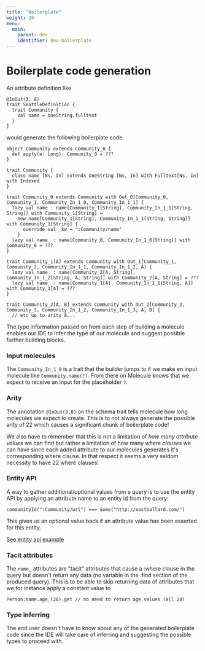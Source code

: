 ```yaml
---
title: "Boilerplate"
weight: 20
menu:
  main:
    parent: dev
    identifier: dev-boilerplate
---
```


# Boilerplate code generation

An attribute definition like
```
@InOut(3, 8)
trait SeattleDefinition {
  trait Community {
    val name = oneString.fulltext
  }
}
```
would generate the following boilerplate code

```
object Community extends Community_0 {
  def apply(e: Long): Community_0 = ???
}

trait Community {
  class name [Ns, In] extends OneString [Ns, In] with Fulltext[Ns, In] with Indexed
}

trait Community_0 extends Community with Out_0[Community_0, Community_1, Community_In_1_0, Community_In_1_1] {
  lazy val name : name[Community_1[String], Community_In_1_1[String, String]] with Community_1[String] = 
    new name[Community_1[String], Community_In_1_1[String, String]] with Community_1[String] { 
      override val _kw = ":Community/name" 
    }
  lazy val name_ : name[Community_0, Community_In_1_0[String]] with Community_0 = ???
}
         
trait Community_1[A] extends Community with Out_1[Community_1, Community_2, Community_In_1_1, Community_In_1_2, A] {
  lazy val name  : name[Community_2[A, String], Community_In_1_2[String, A, String]] with Community_2[A, String] = ???
  lazy val name_ : name[Community_1[A], Community_In_1_1[String, A]] with Community_1[A] = ???
}
         
trait Community_2[A, B] extends Community with Out_2[Community_2, Community_3, Community_In_1_2, Community_In_1_3, A, B] {
  // etc up to arity 8...

```

The type information passed on from each step of building a molecule enables our IDE to infer the type of our molecule and suggest possible further building blocks.

### Input molecules

The `Community_In_1_0` is a trait that the builder jumps to if we make en input molecule like `Community.name(?)`. From there on Molecule knows that we expect to receive an input for the placeholder `?`.

### Arity
The annotation `@InOut(3,8)` on the schema trait tells molecule how long molecules we expect to create. This is to not always generate the possible arity of 22 which causes a significant chunk of boilerplate code!

We also have to remember that this is not a limitation of _how many attribute values_ we can find but rather a limitation of how many _where clauses_ we can have since each added attribute to our molecules generates it's corresponding where clause. In that respect it seems a very seldom necessity to have 22 where clauses! 

### Entity API

A way to gather additional/optional values from a query is to use the entity API by applying an attribute name to an entity id from the query:

```
communityId(":Community/url") === Some("http://eastballard.com/")
```
This gives us an optional value back if an attribute value has been asserted for this entity.

[See entity api example](https://github.com/scalamolecule/molecule/blob/master/examples/src/test/scala/molecule/examples/seattle/SeattleTests.scala#L24-L52)


### Tacit attributes

The `name_` attributes are "tacit" attributes that cause a :where clause in the query but doesn't return any data (no variable in the :find section of the produced query). This is to be able to skip returning data of attributes that we for instance apply a constant value to

```
Person.name.age_(28).get // no need to return age values (all 28)
```

### Type inferring
The end user doesn't have to know about any of the generated boilerplate code since the IDE will take care of inferring and suggesting the possible types to proceed with.